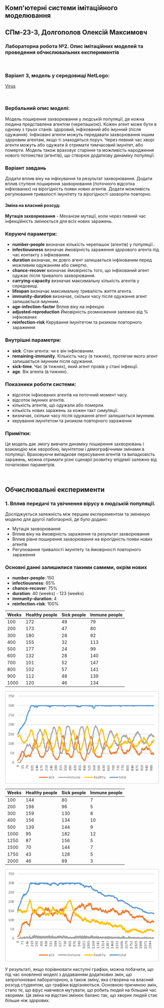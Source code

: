 ## Комп'ютерні системи імітаційного моделювання

## СПм-23-3, **Долгополов Олексій Максимовч**

### Лабораторна робота №**2**. Опис імітаційних моделей та проведення обчислювальних експериментів

<br>

### Варіант 3, модель у середовищі NetLogo:

[Virus](https://www.netlogoweb.org/launch#https://www.netlogoweb.org/assets/modelslib/Sample%20Models/Biology/Virus.nlogo)

<br>

### Вербальний опис моделі:

Модель поширення захворювання у людській популяції, де кожна людина представлена агентом (черепашкою). Кожен агент може бути в одному з трьох станів: здоровий, інфікований або імунний (після одужання). Інфіковані агенти можуть передавати захворювання іншим здоровим агентам, якщо ті знаходяться поруч. Через певний час хворі агенти можуть або одужати й отримати тимчасовий імунітет, або померти. Модель також враховує старіння та можливість народження нового потомства (агентів), що створює додаткову динаміку популяції.

### Варіант завдань

Додати вплив віку на інфікування та результат захворювання. Додати вплив ступеня поширення захворювання (поточного відсотка інфікованих) на вірогідність появи нових агентів. Додати можливість регулювання тривалості імунітету та вірогідності захворіти повторно.

#### Зміна на власний розсуд:

**Мутація захворювання** - Механізм мутації, коли через певний час інфекційність змінюється для всіх нових заражень.

### Керуючі параметри:

- **number-people** визначає кількість черепашок (агентів) у популяції..
- **infectiousness** визначає ймовірність зараження здорового агента під час контакту з інфікованим.
- **duration** визначає, як довго агент залишається інфікованим перед можливим одужанням або смертю.
- **chance-recover** визначає ймовірність того, що інфікований агент одужає після тривалого захворювання.
- **carrying-capacity** визначає максимальну кількість агентів у середовищі.
- **lifespan** визначає максимальну тривалість життя агента.
- **immunity-duration** визначає, скільки часу після одужання агент залишається імунним.
- **age-infection-factor** Вплив віку на інфекцію
- **adjusted-reproduction** Ймовірність розмноження залежно від % інфікованих
- **reinfection-risk** Керування імунітетом та ризиком повторного зараження

### Внутрішні параметри:

- **sick**. Стан агента: чи є він інфікованим.
- **remaining-immunity**. Кількість часу (в тижнях), протягом якого агент залишається імунним після одужання.
- **sick-time**. Час (в тижнях), який агент провів у стані інфекції.
- **age**. Вік агента (в тижнях).

### Показники роботи системи:

- відсоток інфікованих агентів на поточний момент часу.
- відсоток імунних агентів.
- кількість агентів, що одужали або померли.
- кількість нових заражень за кожен такт симуляції.
- визначає, скільки часу після одужання агент залишається імунним.
- керування імунітетом та ризиком повторного зараження

### Примітки:

Ця модель дає змогу вивчати динаміку поширення захворювань і взаємодію між хворобою, імунітетом і демографічними змінами в популяції. Враховуючи випадкове пересування агентів та випадковість заражень, можна отримати різні сценарії розвитку епідемії залежно від початкових параметрів.

<br>

## Обчислювальні експерименти

### 1. Вплив передачі та увічнення вірусу в людській популяції.

Досліджується залежність між першим експерементом та зміненую моделю для другої лаботаорної, де було додано:

- Мутація захворювання
- Вплив віку на ймовірність зараження та результат захворювання
- Вплив рівня поширення захворювання на вірогідність появи нових агентів
- Регулювання тривалості імунітету та ймовірності повторного зараження

### Основні данні залишилися такими самими, окрім нових

- **number-people**: 150
- **infectiousness**: 65%
- **chance-recover**: 75%
- **duration**: 40 (weeks) - 123 (weeks)
- **immunity-duration**: 4
- **reinfection-risk**: 100%

<table>
<thead>
<tr><th>Weeks</th><th>Healthy people</th><th>Sick people</th><th>Immune people</th></tr>
</thead>
<tbody>
<tr><td>100</td><td>172</td><td>49</td><td>79</td></tr>
<tr><td>200</td><td>173</td><td>47</td><td>80</td></tr>
<tr><td>300</td><td>180</td><td>28</td><td>92</td></tr>
<tr><td>400</td><td>155</td><td>32</td><td>113</td></tr>
<tr><td>500</td><td>177</td><td>24</td><td>99</td></tr>
<tr><td>600</td><td>132</td><td>28</td><td>140</td></tr>
<tr><td>700</td><td>101</td><td>52</td><td>147</td></tr>
<tr><td>800</td><td>102</td><td>57</td><td>141</td></tr>
<tr><td>900</td><td>112</td><td>48</td><td>139</td></tr>
<tr><td>1000</td><td>120</td><td>46</td><td>134</td></tr>
</tbody>
</table>

![Залежність кількості здорових людей до імунних чи хворих за певний проміжок часу](Experiment1.png)

<table>
  <thead>
    <tr>
      <th>Weeks</th>
      <th>Healthy people</th>
      <th>Sick people</th>
      <th>Immune people</th>
    </tr>
  </thead>
  <tbody>
    <tr><td>100</td><td>144</td><td>80</td><td>7</td></tr>
    <tr><td>200</td><td>198</td><td>96</td><td>5</td></tr>
    <tr><td>300</td><td>159</td><td>130</td><td>8</td></tr>
    <tr><td>400</td><td>156</td><td>134</td><td>10</td></tr>
    <tr><td>500</td><td>139</td><td>144</td><td>9</td></tr>
    <tr><td>1000</td><td>95</td><td>182</td><td>12</td></tr>
    <tr><td>1250</td><td>87</td><td>156</td><td>5</td></tr>
    <tr><td>1500</td><td>70</td><td>144</td><td>7</td></tr>
    <tr><td>1750</td><td>43</td><td>128</td><td>5</td></tr>
    <tr><td>2000</td><td>46</td><td>89</td><td>3</td></tr>
  </tbody>
</table>

![Залежність кількості здорових людей до імунних чи хворих за певний проміжок часу для оновленої моделі](Experiment4.png)

У результаті, якщо порівнювати наступні графіки, можна побачити, що під час оновленої моделі з додаванням додаткових змін, що запропоновані лабораторною, а також зміну, яка створена на власний розсуд студентом, що графіки відрізняються. Основною причиною змін, стало те, що вірус навчився мутувати, що робить людей на більший час хворими. Ця зміна на відстані змінює баланс так, що хворих людей стає більше ніж здорових.
